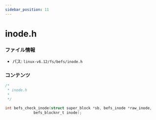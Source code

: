 ```yaml
---
sidebar_position: 11
---
```

# inode.h

### ファイル情報

- パス: `linux-v6.12/fs/befs/inode.h`

### コンテンツ

```h
/*
 * inode.h
 *
 */

int befs_check_inode(struct super_block *sb, befs_inode *raw_inode,
		     befs_blocknr_t inode);

```

